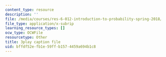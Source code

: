 ```yaml
---
content_type: resource
description: ''
file: /media/courses/res-6-012-introduction-to-probability-spring-2018/bffdf52efb1e59ffb1574459a694b1c8_pA83XtLeVig.vtt
file_type: application/x-subrip
learning_resource_types: []
ocw_type: OCWFile
resourcetype: Other
title: 3play caption file
uid: bffdf52e-fb1e-59ff-b157-4459a694b1c8
---
```

